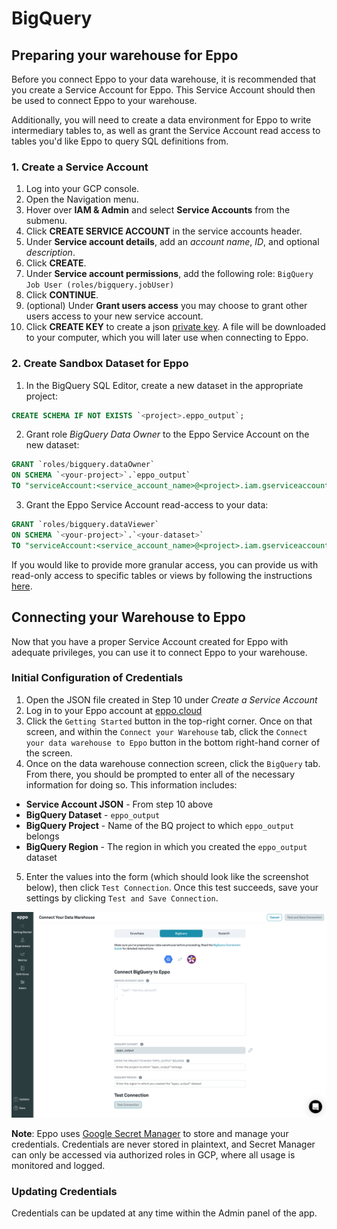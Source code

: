 # BigQuery

## Preparing your warehouse for Eppo

Before you connect Eppo to your data warehouse, it is recommended that you create a Service Account for Eppo. This Service Account should then be used to connect Eppo to your warehouse.

Additionally, you will need to create a data environment for Eppo to write intermediary tables to, as well as grant the Service Account read access to tables you'd like Eppo to query SQL definitions from.

### 1. Create a Service Account

1. Log into your GCP console.
2. Open the Navigation menu.
3. Hover over **IAM & Admin** and select **Service Accounts** from the submenu.
4. Click **CREATE SERVICE ACCOUNT** in the service accounts header.
5. Under **Service account details**, add an _account name_, _ID_, and optional _description_.
6. Click **CREATE**.
7. Under **Service account permissions**, add the following role: `BigQuery Job User (roles/bigquery.jobUser)`
8. Click **CONTINUE**.
9. (optional) Under **Grant users access** you may choose to grant other users access to your new service account.
10. Click **CREATE KEY** to create a json [private key](https://cloud.google.com/iam/docs/creating-managing-service-account-keys).
    A file will be downloaded to your computer, which you will later use when connecting to
    Eppo.

### 2. Create Sandbox Dataset for Eppo

1. In the BigQuery SQL Editor, create a new dataset in the appropriate project:

```sql
CREATE SCHEMA IF NOT EXISTS `<project>.eppo_output`;
```

2. Grant role _BigQuery Data Owner_ to the Eppo Service Account on the new dataset:

```sql
GRANT `roles/bigquery.dataOwner`
ON SCHEMA `<your-project>`.`eppo_output`
TO "serviceAccount:<service_account_name>@<project>.iam.gserviceaccount.com";
```

3. Grant the Eppo Service Account read-access to your data:

```sql
GRANT `roles/bigquery.dataViewer`
ON SCHEMA `<your-project>`.`<your-dataset>`
TO "serviceAccount:<service_account_name>@<project>.iam.gserviceaccount.com";
```

If you would like to provide more granular access, you can provide us with read-only access to specific tables or views by following the instructions [here](https://cloud.google.com/bigquery/docs/table-access-controls-intro).

## Connecting your Warehouse to Eppo

Now that you have a proper Service Account created for Eppo with adequate privileges, you can use it to connect Eppo to your warehouse.

### Initial Configuration of Credentials

1. Open the JSON file created in Step 10 under _Create a Service Account_
2. Log in to your Eppo account at [eppo.cloud](https://eppo.cloud/)
3. Click the `Getting Started` button in the top-right corner. Once on that screen, and within the `Connect your Warehouse` tab, click the `Connect your data warehouse to Eppo` button in the bottom right-hand corner of the screen.
4. Once on the data warehouse connection screen, click the `BigQuery` tab. From there, you should be prompted to enter all of the necessary information for doing so. This information includes:

 - **Service Account JSON** - From step 10 above
 - **BigQuery Dataset** - `eppo_output`
 - **BigQuery Project** - Name of the BQ project to which `eppo_output` belongs
 - **BigQuery Region** - The region in which you created the `eppo_output` dataset

5. Enter the values into the form (which should look like the screenshot below), then click `Test Connection`. Once this test succeeds, save your settings by clicking `Test and Save Connection`.

![Bigquery warehouse connection](../../../static/img/connecting-data/bigquery_connection.png)

**Note**: Eppo uses [Google Secret Manager](https://cloud.google.com/secret-manager) to store and manage your credentials. Credentials are never stored in plaintext, and Secret Manager can only be accessed via authorized roles in GCP, where all usage is monitored and logged.

### Updating Credentials

Credentials can be updated at any time within the Admin panel of the app.
